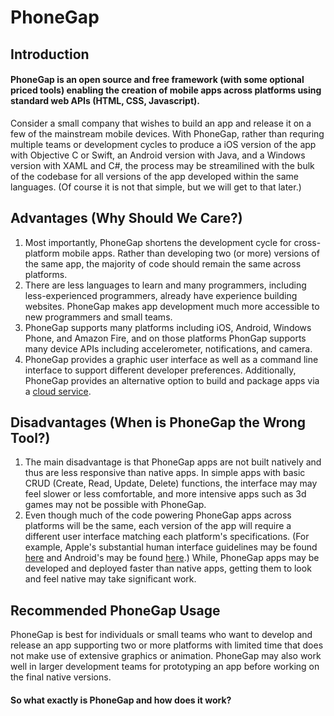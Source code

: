 # PhoneGap

## Introduction

#### PhoneGap is an open source and free framework (with some optional priced tools) enabling the creation of mobile apps across platforms using standard web APIs (HTML, CSS, Javascript).

Consider a small company that wishes to build an app and release it on a few of the mainstream mobile devices. With PhoneGap, rather than requring multiple teams or development cycles to produce a iOS version of the app with Objective C or Swift, an Android version with Java, and a Windows version with XAML and C#, the process may be streamilined with the bulk of the codebase for all versions of the app developed within the same languages. (Of course it is not that simple, but we will get to that later.)

## Advantages (Why Should We Care?)
1. Most importantly, PhoneGap shortens the development cycle for cross-platform mobile apps. Rather than developing two (or more) versions of the same app, the majority of code should remain the same across platforms.
2. There are less languages to learn and many programmers, including less-experienced programmers, already have experience building websites. PhoneGap makes app development much more accessible to new programmers and small teams.
3. PhoneGap supports many platforms including iOS, Android, Windows Phone, and Amazon Fire, and on those platforms PhonGap supports many device APIs including accelerometer, notifications, and camera.
4. PhoneGap provides a graphic user interface as well as a command line interface to support different developer preferences. Additionally, PhoneGap provides an alternative option to build and package apps via a [cloud service](https://build.phonegap.com).

## Disadvantages (When is PhoneGap the Wrong Tool?)
1. The main disadvantage is that PhoneGap apps are not built natively and thus are less responsive than native apps. In simple apps with basic CRUD (Create, Read, Update, Delete) functions, the interface may may feel slower or less comfortable, and more intensive apps such as 3d games may not be possible with PhoneGap.
2. Even though much of the code powering PhoneGap apps across platforms will be the same, each version of the app will require a different user interface matching each platform's specifications. (For example, Apple's substantial human interface guidelines may be found [here](https://developer.apple.com/library/ios/documentation/UserExperience/Conceptual/MobileHIG/) and Android's may be found [here](https://developer.android.com/design/index.html).) While, PhoneGap apps may be developed and deployed faster than native apps, getting them to look and feel native may take significant work.

## Recommended PhoneGap Usage
PhoneGap is best for individuals or small teams who want to develop and release an app supporting two or more platforms with limited time that does not make use of extensive graphics or animation. PhoneGap may also work well in larger development teams for prototyping an app before working on the final native versions.

#### So what exactly is PhoneGap and how does it work?
